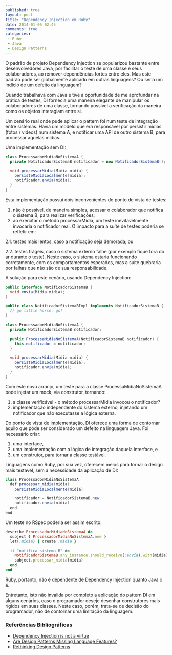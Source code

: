 ```yaml
---
published: true
layout: post
title: "Dependency Injection em Ruby"
date: 2014-01-05 02:45
comments: true
categories:
 - Ruby
 - Java
 - Design Patterns
---
```


O padrão de projeto Dependency Injection se popularizou bastante entre desenvolvedores Java,
por facilitar o teste de uma classe e seus colaboradores, ao remover dependências fortes
entre eles. Mas este padrão pode ser globalmente aplicado em outras linguagens? Ou seria
um indício de um defeito da linguagem?

<!-- more -->
Quando trabalhava com Java e tive a oportunidade de me aprofundar na prática de testes,
DI fornecia uma maneira elegante de manipular os colaboradores de uma classe, tornando
possível a verificação da maneira como os objetos interagiam entre si.

Um cenário real onde pude aplicar o pattern foi num teste de integração entre sistemas.
Havia um modelo que era responsável por persistir mídias (fotos / videos) num sistema A,
e notificar uma API de outro sistema B, para processar aquelas mídias.

Uma implementação sem DI:

``` java
class ProcessadorMidiaNoSistemaA {
  private NotificadorSistemaB notificador = new NotificadorSistemaB();  // (1)

  void processarMidia(Midia midia) {
    persisteMidiaLocalmente(midia);
    notificador.envia(midia);                                           // (2)
  }
}
```

Esta implementação possui dois inconvenientes do ponto de vista de testes:

1. não é possível, de maneira simples, acessar o colaborador que notifica o sistema B,
para realizar verificações;
2. ao exercitar o método processarMidia, um teste inevitavelmente invocaria o notificador
real. O impacto para a suíte de testes poderia se refletir em:

  2.1. testes mais lentos, caso a notificação seja demorada; ou

  2.2. testes frágeis, caso o sistema externo falhe (por exemplo fique fora do ar durante
  o teste). Neste caso, o sistema estaria funcionando corretamente, com os comportamentos
  esperados, mas a suíte quebraria por falhas que não são de sua responsabilidade.

A solução para este cenário, usando Dependency Injection:

``` java
public interface NotificadorSistemaB {
  void envia(Midia midia);
}

public class NotificadorSistemaBImpl implements NotificadorSistemaB {
  // go little horse, go!
}

class ProcessadorMidiaNoSistemaA {
  private NotificadorSistemaB notificador;

  public ProcessaMidiaNoSistemaA(NotificadorSistemaB notificador) {
    this.notificador = notificador;
  }

  void processarMidia(Midia midia) {
    persisteMidiaLocalmente(midia);
    notificador.envia(midia);
  }
}
```

Com este novo arranjo, um teste para a classe ProcessaMidiaNoSistemaA pode injetar um mock,
via construtor, tornando:

1. a classe verificável - o método processarMidia invocou o notificador?
2. implementação independente do sistema externo, injetando um notificador que não executasse
a lógica externa.


Do ponto de vista de implementação, DI oferece uma forma de contornar aquilo que pode ser considerado
um defeito na linguagem Java. Foi necessário criar:

1. uma interface,
2. uma implementação com a lógica de integração daquela interface, e
3. um construtor, para tornar a classe testável.

Linguagens como Ruby, por sua vez, oferecem meios para tornar o design mais testável, sem a necessidade
da aplicação de DI:

``` java
class ProcessadorMidiaNoSistemaA
  def processar_midia(midia)
    persisteMidiaLocalmente(midia)

    notificador = NotificadorSistemaB.new
    notificador.envia(midia)
  end
end
```

Um teste no RSpec poderia ser assim escrito:

``` ruby
describe ProcessadorMidiaNoSistemaA do
  subject { ProcessadorMidiaNoSistemaA.new }
  let(:midia) { create :midia }

  it "notifica sistema B" do
    NotificadorSistemaB.any_instance.should_receive(:envia).with(midia)
    subject.processar_midia(midia)
  end
end
```

Ruby, portanto, não é dependente de Dependency Injection quanto Java o é.

Entretanto, isto não invalida por completo a aplicação do pattern DI em alguns
cenários, caso o programador deseje desenhar construtores mais rígidos em suas
classes. Neste caso, porém, trata-se de decisão do programador, não de contornar
uma limitação da linguagem.


### Referências Bibliográficas

* [Dependency Injection is not a virtue](http://david.heinemeierhansson.com/2012/dependency-injection-is-not-a-virtue.html)
* [Are Design Patterns Missing Language Features?](http://c2.com/cgi/wiki?AreDesignPatternsMissingLanguageFeatures)
* [Rethinking Design Patterns](http://www.codinghorror.com/blog/2007/07/rethinking-design-patterns.html)
